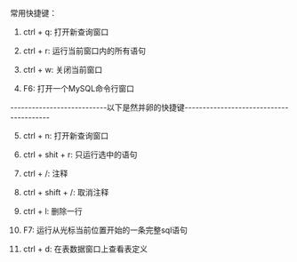 常用快捷键：

1. ctrl + q: 打开新查询窗口

2. ctrl + r: 运行当前窗口内的所有语句

3. ctrl + w: 关闭当前窗口

4. F6: 打开一个MySQL命令行窗口

---------------------------以下是然并卵的快捷键----------------------------------------

5. ctrl + n: 打开新查询窗口

6. ctrl + shit + r: 只运行选中的语句

7. ctrl + /: 注释

8. ctrl + shift + /: 取消注释

9. ctrl + l: 删除一行

10. F7: 运行从光标当前位置开始的一条完整sql语句

11. ctrl + d: 在表数据窗口上查看表定义
